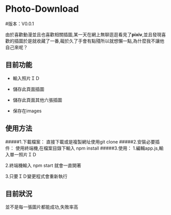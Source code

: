 # Photo-Download

#版本：V0.0.1

由於喜歡動漫並且也喜歡相關插圖,某一天在網上無聊逛逛看見了**pixiv**,並且發現喜歡的插圖於是就收藏了一番,礙於久了手會有點殘所以就想懶一點,為什麼我不讓他自己來呢？


## 目前功能

* 輸入照片ＩＤ

* 儲存此頁面插圖

* 儲存此頁面其他六張插圖

* 保存在images


## 使用方法
#####1.下載檔案：
直接下載或是複製網址使用git clone 
#####2.安裝必要插件：
使用終端機,在檔案目錄下輸入 npm install
#####3.使用：
1.編輯app.js,輸入單一照片ＩＤ

2.終端機輸入 npm start 就會一直開著

3.只要ＩＤ變更程式會重新執行

## 目前狀況
並不是每一張圖片都能成功,失敗率高

